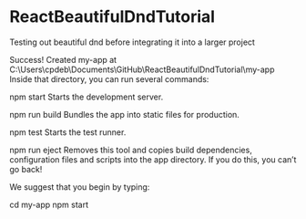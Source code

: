 # ReactBeautifulDndTutorial
 Testing out beautiful dnd before integrating it into a larger project

Success! Created my-app at C:\Users\cpdeb\Documents\GitHub\ReactBeautifulDndTutorial\my-app
Inside that directory, you can run several commands:

  npm start
    Starts the development server.

  npm run build
    Bundles the app into static files for production.

  npm test
    Starts the test runner.

  npm run eject
    Removes this tool and copies build dependencies, configuration files
    and scripts into the app directory. If you do this, you can’t go back!        

We suggest that you begin by typing:

  cd my-app
  npm start
